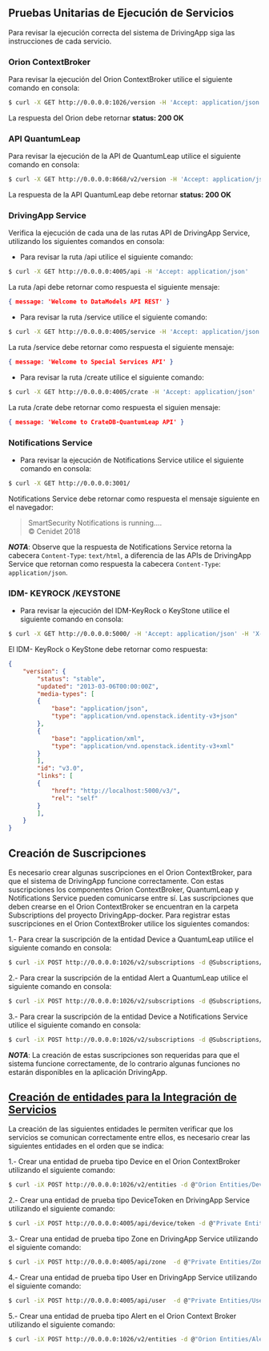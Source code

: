 ## Pruebas Unitarias de Ejecución de Servicios

Para revisar la ejecución correcta del sistema de DrivingApp siga las instrucciones de cada servicio.

### Orion ContextBroker

Para revisar la ejecución del Orion ContextBroker utilice el siguiente comando en consola:

```sh
$ curl -X GET http://0.0.0.0:1026/version -H 'Accept: application/json'
```

La respuesta del Orion debe retornar **status: 200 OK**

### API QuantumLeap

Para revisar la ejecución de la API de QuantumLeap utilice el siguiente comando en consola:
```sh
$ curl -X GET http://0.0.0.0:8668/v2/version -H 'Accept: application/json'
```

La respuesta de la API QuantumLeap debe retornar **status: 200 OK**

### DrivingApp Service

Verifica la ejecución de cada una de las rutas API de DrivingApp Service, utilizando los siguientes comandos en consola:

- Para revisar la ruta  /api utilice el siguiente comando:

```sh
$ curl -X GET http://0.0.0.0:4005/api -H 'Accept: application/json'
```

La ruta /api debe retornar como respuesta el siguiente mensaje:
```json
{ message: 'Welcome to DataModels API REST' }
```

- Para revisar la ruta /service utilice el siguiente comando:

```sh
$ curl -X GET http://0.0.0.0:4005/service -H 'Accept: application/json'
```

La ruta /service debe retornar como respuesta el siguiente mensaje:
```json
{ message: 'Welcome to Special Services API' }
```

- Para revisar la ruta /create utilice el siguiente comando:

```sh
$ curl -X GET http://0.0.0.0:4005/crate -H 'Accept: application/json'
```

La ruta /crate debe retornar como respuesta el siguien mensaje:
```json
{ message: 'Welcome to CrateDB-QuantumLeap API' }
```

### Notifications Service

- Para revisar la ejecución de Notifications Service utilice el siguiente comando en consola: 

```sh
$ curl -X GET http://0.0.0.0:3001/
```

Notifications Service debe retornar como respuesta el mensaje siguiente en el navegador:
    
> SmartSecurity Notifications is running....  
> © Cenidet 2018

***NOTA***: Observe que la respuesta de Notifications Service retorna la cabecera `Content-Type`: `text/html`, a diferencia de las APIs de DrivingApp Service que retornan como respuesta la cabecera `Content-Type`: `application/json`.

### IDM- KEYROCK /KEYSTONE

- Para revisar la ejecución del IDM-KeyRock o KeyStone utilice el siguiente comando en consola:

```sh
$ curl -X GET http://0.0.0.0:5000/ -H 'Accept: application/json' -H 'X-Auth-token: ADMIN'
```

El IDM- KeyRock o KeyStone debe retornar como respuesta:

```json
{
    "version": {
        "status": "stable",
        "updated": "2013-03-06T00:00:00Z",
        "media-types": [
        {
            "base": "application/json",
            "type": "application/vnd.openstack.identity-v3+json"
        },
  	    {
            "base": "application/xml",
            "type": "application/vnd.openstack.identity-v3+xml"
        }
        ],
        "id": "v3.0",
        "links": [
  		{
            "href": "http://localhost:5000/v3/",
            "rel": "self"
        }
        ],
    }
}
```

## Creación de Suscripciones 

Es necesario crear algunas suscripciones en el Orion ContextBroker, para que el sistema de DrivingApp funcione correctamente. Con estas suscripciones los componentes Orion ContextBroker, QuantumLeap y Notifications Service pueden comunicarse entre sí. Las suscripciones que deben crearse en el Orion ContextBroker se encuentran en la carpeta Subscriptions del proyecto DrivingApp-docker. Para registrar estas suscripciones en el Orion ContextBroker utilice los siguientes comandos:

1.- Para crear la suscripción de la entidad Device a QuantumLeap utilice el siguiente comando en consola:

```sh
$ curl -iX POST http://0.0.0.0:1026/v2/subscriptions -d @Subscriptions/DeviceToQL.json --header "Content-Type: application/json"
```

2.- Para crear la suscripción de la entidad Alert a QuantumLeap utilice el siguiente comando en consola:

```sh
$ curl -iX POST http://0.0.0.0:1026/v2/subscriptions -d @Subscriptions/AlertToQL.json --header "Content-Type: application/json"
```

3.- Para crear la suscripción de la entidad Device a Notifications Service utilice el siguiente comando en consola:

```sh
$ curl -iX POST http://0.0.0.0:1026/v2/subscriptions -d @Subscriptions/AlertToNotifications.json --header "Content-Type: application/json"
```

***NOTA***: La creación de estas suscripciones son requeridas para que el sistema funcione correctamente, de lo contrario algunas funciones no estarán disponibles en la aplicación DrivingApp.

## [Creación de entidades para la Integración de Servicios](#creacion-de-entidades-para-la-integracion-de-servicios)

La creación de las siguientes entidades le permiten verificar que los servicios se comunican correctamente entre ellos, es necesario crear las siguientes entidades en el orden que se indica:

1.- Crear una entidad de prueba tipo Device en el Orion ContextBroker utilizando el siguiente comando:

```sh
$ curl -iX POST http://0.0.0.0:1026/v2/entities -d @"Orion Entities/Device.json" --header "Content-Type: application/json"
```

2.- Crear una entidad de prueba tipo DeviceToken en DrivingApp Service utilizando el siguiente comando:

```sh
$ curl -iX POST http://0.0.0.0:4005/api/device/token -d @"Private Entities/DeviceToken.json" --header "Content-Type: application/json"  
```

3.- Crear una entidad de prueba tipo Zone en DrivingApp Service utilizando el siguiente comando:

```sh
$ curl -iX POST http://0.0.0.0:4005/api/zone  -d @"Private Entities/Zone.json" --header "Content-Type: application/json"
```

4.- Crear una entidad de prueba tipo User en DrivingApp Service utilizando el siguiente comando:

```sh
$ curl -iX POST http://0.0.0.0:4005/api/user  -d @"Private Entities/User.json" --header "Content-Type: application/json"
```

5.- Crear una entidad de prueba tipo Alert en el Orion Context Broker utilizando el siguiente comando:

```sh
$ curl -iX POST http://0.0.0.0:1026/v2/entities -d @"Orion Entities/Alert.json" --header "Content-Type: application/json"
```
